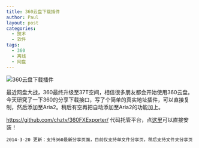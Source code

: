 ```yaml
---
title: 360云盘下载插件
author: Paul
layout: post
categories:
  - 技术
  - 软件
tags:
  - 360
  - 离线
  - 网盘
--- 
```



![360云盘下载插件](http://img7.chztv.com/2014-0103/360fx.png)

最近网盘大战，360最终升级至37T空间，相信很多朋友都会开始使用360云盘。今天研究了一下360的分享下载接口，写了个简单的真实地址插件，可以直接复制，然后添加至Aria2。稍后有空再把自动添加至Aria2的功能加上。

<a href="https://github.com/chztv/360FXExporter/" target="_blank">https://github.com/chztv/360FXExporter/</a> 代码托管平台，点<a href="https://raw.github.com/chztv/360FXExporter/master/360FXExporter.user.js" target="_blank">这里</a>可以直接安装！ 

`2014-3-20 更新：支持360最新分享页面，目前仅支持单文件分享页，稍后支持文件夹分享页`

